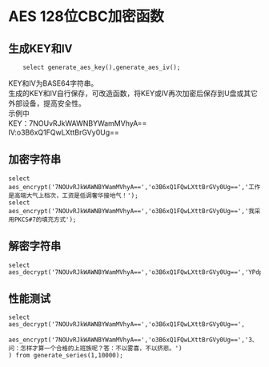 # AES 128位CBC加密函数

## 生成KEY和IV
```
	select generate_aes_key(),generate_aes_iv();
```
KEY和IV为BASE64字符串。<br />
生成的KEY和IV自行保存，可改造函数，将KEY或IV再次加密后保存到U盘或其它外部设备，提高安全性。<br />
示例中<br />
	KEY：7NOUvRJkWAWNBYWamMVhyA==<br />
	IV:o3B6xQ1FQwLXttBrGVy0Ug==<br />

## 加密字符串
```
select aes_encrypt('7NOUvRJkWAWNBYWamMVhyA==','o3B6xQ1FQwLXttBrGVy0Ug==','工作是高端大气上档次，工资是低调奢华接地气！');
select aes_encrypt('7NOUvRJkWAWNBYWamMVhyA==','o3B6xQ1FQwLXttBrGVy0Ug==','我采用PKCS#7的填充方式');
```
## 解密字符串
```
select aes_decrypt('7NOUvRJkWAWNBYWamMVhyA==','o3B6xQ1FQwLXttBrGVy0Ug==','YPdpeaIxrRB14wWv2fIVpRuOXwpAmCeVRsAesx40GjQ=');
```
## 性能测试
```
select aes_decrypt('7NOUvRJkWAWNBYWamMVhyA==','o3B6xQ1FQwLXttBrGVy0Ug==',
	aes_encrypt('7NOUvRJkWAWNBYWamMVhyA==','o3B6xQ1FQwLXttBrGVy0Ug==','3、问：怎样才算一个合格的上班族呢？答：不以雾喜，不以挤悲。')
) from generate_series(1,10000);
```
